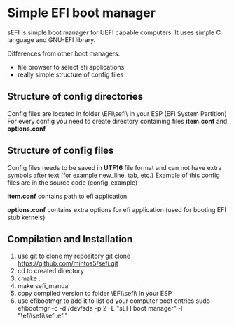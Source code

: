Simple EFI boot manager
=======
sEFI is simple boot manager for UEFI capable computers.
It uses simple C language and GNU-EFI library.

Differences from other boot managers:

 - file browser to select efi applications
 - really simple structure of config files

Structure of config directories
-------
Config files are located in folder \EFI\sefi\ in your ESP (EFI System Partition)
For every config you need to create directory containing files **item.conf** and **options.conf**

Structure of config files
-------
Config files needs to be saved in **UTF16** file format and can not have extra symbols after text (for example new_line, tab, etc.) Example of this config files are in the source code (config_example)

**item.conf** contains path to efi application

**options.conf** contains extra options for efi application (used for booting EFI stub kernels)

Compilation and Installation
------

1. use git to clone my repository git clone https://github.com/mintos5/sefi.git
2. cd to created directory
3. cmake .
4. make sefi_manual
5. copy compiled version to folder \EFI\sefi\ in your ESP
6. use efibootmgr to add it to list od your computer boot entries
sudo efibootmgr -c -d /dev/sda -p 2 -L "sEFI boot manager" -l "\efi\sefi\sefi.efi"
